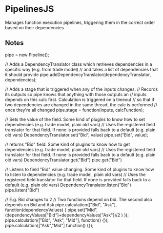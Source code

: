 PipelinesJS
=============

Manages function execution pipelines, triggering them in the correct order based on their dependencies

Notes
-----

pipe = new Pipeline();

// Adds a DependencyTranslator class which retrieves dependencies in a specific way (e.g. from trade model)
// and takes a list of dependencies that it should provide
pipe.addDependencyTranslator(dependencyTranslator, dependencies);

// Adds a stage that is triggered when any of the inputs changes. 
// Records its outputs so pipe knows that anything with those outputs an 
// inputs depends on this calc first. Calculation is triggered on a timeout
// so that if two dependencies are changed in the same thread, the calc is performed
// once they're all changed
pipe.stage = function(inputs, calcFunction);

// Sets the value of the field. Some kind of plugins to know how to set dependencies (e.g. trade model, plain old vars)
// Uses the registered field translator for that field. If none is provided falls back to a default (e.g. plain old vars)
DependencyTranslator.set("Bid", value)
pipe.set("Bid", value); 

// returns "Bid" field. Some kind of plugins to know how to get dependencies (e.g. trade model, plain old vars)
// Uses the registered field translator for that field. If none is provided falls back to a default (e.g. plain old vars)
DependencyTranslator.get("Bid")
pipe.get("Bid") 

// Listens to field "Bid" value changing. Some kind of plugins to know how to listen to dependencies (e.g. trade model, plain old vars)
// Uses the registered field translator for that field. If none is provided falls back to a default (e.g. plain old vars)
DependencyTranslator.listen("Bid")
pipe.listen("Bid") 

// E.g. Bid changes to 2
// Two functions depend on bid. The second also depends on Bid and Ask
pipe.calculation(["Bid", "Ask"], function(dependencyValues) {
   pipe.set("Mid", (dependencyValues["Bid"]+dependencyValues["Ask"])/2 )
});
pipe.calculation(["Bid", "Ask", "Mid"], function() {});
pipe.calculation(["Ask","Mid"] function() {});
